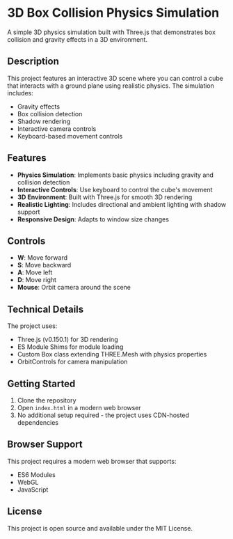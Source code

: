 # 3D Box Collision Physics Simulation

A simple 3D physics simulation built with Three.js that demonstrates box collision and gravity effects in a 3D environment.

## Description

This project features an interactive 3D scene where you can control a cube that interacts with a ground plane using realistic physics. The simulation includes:

- Gravity effects
- Box collision detection
- Shadow rendering
- Interactive camera controls
- Keyboard-based movement controls

## Features

- **Physics Simulation**: Implements basic physics including gravity and collision detection
- **Interactive Controls**: Use keyboard to control the cube's movement
- **3D Environment**: Built with Three.js for smooth 3D rendering
- **Realistic Lighting**: Includes directional and ambient lighting with shadow support
- **Responsive Design**: Adapts to window size changes

## Controls

- **W**: Move forward
- **S**: Move backward
- **A**: Move left
- **D**: Move right
- **Mouse**: Orbit camera around the scene

## Technical Details

The project uses:

- Three.js (v0.150.1) for 3D rendering
- ES Module Shims for module loading
- Custom Box class extending THREE.Mesh with physics properties
- OrbitControls for camera manipulation

## Getting Started

1. Clone the repository
2. Open `index.html` in a modern web browser
3. No additional setup required - the project uses CDN-hosted dependencies

## Browser Support

This project requires a modern web browser that supports:

- ES6 Modules
- WebGL
- JavaScript

## License

This project is open source and available under the MIT License.
